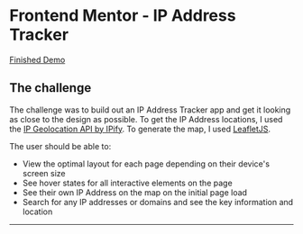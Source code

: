 # Frontend Mentor - IP Address Tracker

[Finished Demo](https://ip-address-tracker-hazel.vercel.app/)

## The challenge

The challenge was to build out an IP Address Tracker app and get it looking as close to the design as possible. To get the IP Address locations, I used the [IP Geolocation API by IPify](https://geo.ipify.org/). To generate the map, I used [LeafletJS](https://leafletjs.com/).

The user should be able to:

- View the optimal layout for each page depending on their device's screen size
- See hover states for all interactive elements on the page
- See their own IP Address on the map on the initial page load
- Search for any IP addresses or domains and see the key information and location

---